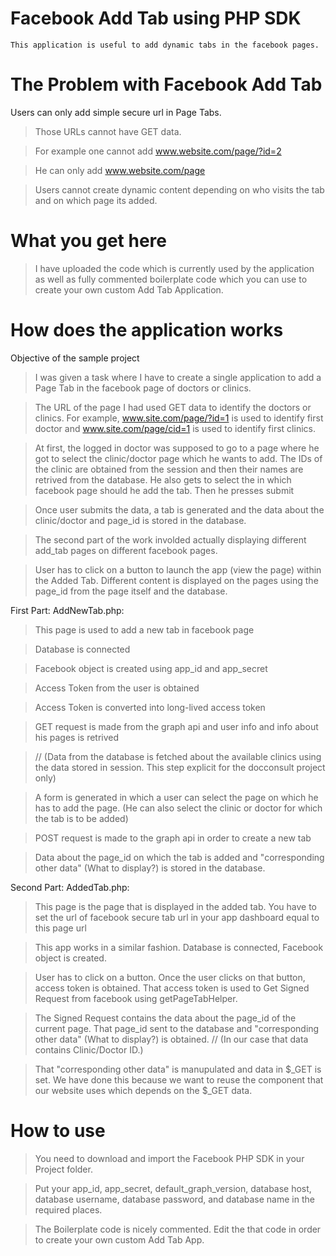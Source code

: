 # Facebook Add Tab using PHP SDK

    This application is useful to add dynamic tabs in the facebook pages.

# The Problem with Facebook Add Tab

Users can only add simple secure url in Page Tabs.

> Those URLs cannot have GET data.

> For example one cannot add www.website.com/page/?id=2

> He can only add www.website.com/page

> Users cannot create dynamic content depending on who visits the tab and on which page its added.

# What you get here

> I have uploaded the code which is currently used by the application as well as fully commented boilerplate code which you can use to create your own custom Add Tab Application.

# How does the application works

Objective of the sample project

> I was given a task where I have to create a single application to add a Page Tab in the facebook page of doctors or clinics.

> The URL of the page I had used GET data to identify the doctors or clinics. For example, www.site.com/page/?id=1 is used to identify first doctor and www.site.com/page/cid=1 is used to identify first clinics.

> At first, the logged in doctor was supposed to go to a page where he got to select the clinic/doctor page which he wants to add. The IDs of the clinic are obtained from the session and then their names are retrived from the database. He also gets to select the in which facebook page should he add the tab. Then he presses submit

> Once user submits the data, a tab is generated and the data about the clinic/doctor and page_id is stored in the database.

> The second part of the work involded actually displaying different add_tab pages on different facebook pages.

> User has to click on a button to launch the app (view the page) within the Added Tab. Different content is displayed on the pages using the page_id from the page itself and the database.


First Part: AddNewTab.php:

> This page is used to add a new tab in facebook page

> Database is connected

> Facebook object is created using app_id and app_secret

> Access Token from the user is obtained

> Access Token is converted into long-lived access token

> GET request is made from the graph api and user info and info about his pages is retrived

> // (Data from the database is fetched about the available clinics using the data stored in session. This step explicit for the docconsult project only)

> A form is generated in which a user can select the page on which he has to add the page. (He can also select the clinic or doctor for which the tab is to be added)

> POST request is made to the graph api in order to create a new tab

> Data about the page_id on which the tab is added and "corresponding other data" (What to display?) is stored in the database.


Second Part: AddedTab.php:

> This page is the page that is displayed in the added tab. You have to set the url of facebook secure tab url in your app dashboard equal to this page url

> This app works in a similar fashion. Database is connected, Facebook object is created.

> User has to click on a button. Once the user clicks on that button, access token is obtained. That access token is used to Get Signed Request from facebook using getPageTabHelper.

> The Signed Request contains the data about the page_id of the current page. That page_id sent to the database and "corresponding other data" (What to display?) is obtained. // (In our case that data contains Clinic/Doctor ID.)

> That "corresponding other data" is manupulated and data in $_GET is set. We have done this because we want to reuse the component that our website uses which depends on the $_GET data.


# How to use

> You need to download and import the Facebook PHP SDK in your Project folder.

> Put your app_id, app_secret, default_graph_version, database host, database username, database password, and database name in the required places.

> The Boilerplate code is nicely commented. Edit the that code in order to create your own custom Add Tab App.